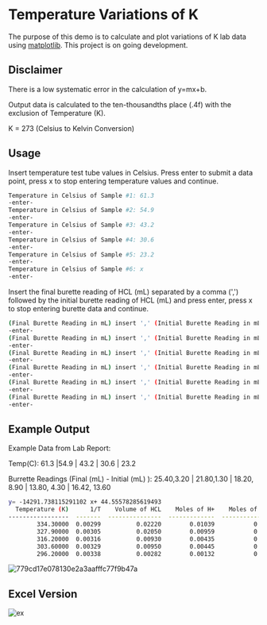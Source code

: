# Temperature Variations of K

The purpose of this demo is to calculate and plot variations of K lab data using [matplotlib](https://matplotlib.org/). This project is on going development.

## Disclaimer
There is a low systematic error in the calculation of y=mx+b.

Output data is calculated to the ten-thousandths place (.4f) with the exclusion of Temperature (K).

K = 273 (Celsius to Kelvin Conversion)

## Usage

Insert temperature test tube values in Celsius. Press enter to submit a data point, press x to stop entering temperature values and continue.
```bash
Temperature in Celsius of Sample #1: 61.3
-enter-
Temperature in Celsius of Sample #2: 54.9
-enter-
Temperature in Celsius of Sample #3: 43.2
-enter-
Temperature in Celsius of Sample #4: 30.6
-enter-
Temperature in Celsius of Sample #5: 23.2
-enter-
Temperature in Celsius of Sample #6: x
-enter-
```
Insert the final burette reading of HCL (mL) separated by a comma (',') followed by the initial burette reading of HCL (mL) and press enter, press x to stop entering burette data and continue. 

```bash
(Final Burette Reading in mL) insert ',' (Initial Burette Reading in mL) for Sample #1: 25.40,3.20
-enter-
(Final Burette Reading in mL) insert ',' (Initial Burette Reading in mL) for Sample #1: 21.8,1.30
-enter-
(Final Burette Reading in mL) insert ',' (Initial Burette Reading in mL) for Sample #3: 18.20,8.90
-enter-
(Final Burette Reading in mL) insert ',' (Initial Burette Reading in mL) for Sample #4: 13.80,4.30
-enter-
(Final Burette Reading in mL) insert ',' (Initial Burette Reading in mL) for Sample #5: 16.42,13.60
-enter-
(Final Burette Reading in mL) insert ',' (Initial Burette Reading in mL) for Sample #6: x
-enter-
```
## Example Output

Example Data from Lab Report:

Temp(C): 61.3 |54.9 | 43.2 | 30.6 | 23.2

Burrette Readings (Final (mL) - Initial (mL) ): 25.40,3.20 | 21.80,1.30 | 18.20, 8.90 | 13.80, 4.30 | 16.42, 13.60
```bash
y= -14291.738115291102 x+ 44.55578285619493
  Temperature (K)      1/T    Volume of HCL    Moles of H+    Moles of Borax    Molarity of Borax    Natural Log of Borax    3 Natural Log of Borax    Natural Log of Equilibrium Expression
-----------------  -------  ---------------  -------------  ----------------  -------------------  ----------------------  ------------------------  ---------------------------------------
        334.30000  0.00299          0.02220        0.01039           0.00519              1.03896                 0.03822                   0.11466                                  1.50095
        327.90000  0.00305          0.02050        0.00959           0.00480              0.95940                -0.04145                  -0.12434                                  1.26195
        316.20000  0.00316          0.00930        0.00435           0.00218              0.43524                -0.83186                  -2.49557                                 -1.10928
        303.60000  0.00329          0.00950        0.00445           0.00222              0.44460                -0.81058                  -2.43174                                 -1.04545
        296.20000  0.00338          0.00282        0.00132           0.00066              0.13198                -2.02514                  -6.07541                                 -4.68911

```
![779cd17e078130e2a3aafffc77f9b47a](https://user-images.githubusercontent.com/63273069/110224542-9a1c0600-7eaa-11eb-9336-0a03ca6e3f98.png)

## Excel Version
![ex](https://user-images.githubusercontent.com/63273069/110224769-85d90880-7eac-11eb-9771-e639bf82df5f.png)




